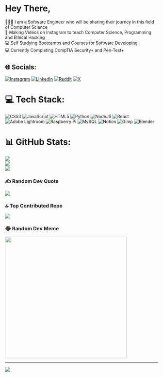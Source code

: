 # Hey There,
🧑🏼‍💻 I am a Software Engineer who will be sharing their journey in this field of Computer Science<br>📱 Making Videos on Instagram to teach Computer Science, Programming and Ethical Hacking<br>💻 Self Studying Bootcamps and Courses for Software Developing<br>💻 Currently Completing CompTIA Security+ and Pen-Test+<br>


## 🌐 Socials:
[![Instagram](https://img.shields.io/badge/Instagram-%23E4405F.svg?logo=Instagram&logoColor=white)](https://instagram.com/caelcodes)
[![LinkedIn](https://img.shields.io/badge/LinkedIn-%230077B5.svg?logo=linkedin&logoColor=white)](https://www.linkedin.com/in/cael-fullard-96107b29b/)
[![Reddit](https://img.shields.io/badge/Reddit-%23FF4500.svg?logo=Reddit&logoColor=white)](https://reddit.com/user/RevenueNo6614)
[![X](https://img.shields.io/badge/X-black.svg?logo=X&logoColor=white)](https://x.com/cjthedyselxic) 

# 💻 Tech Stack:
![CSS3](https://img.shields.io/badge/css3-%231572B6.svg?style=for-the-badge&logo=css3&logoColor=white) ![JavaScript](https://img.shields.io/badge/javascript-%23323330.svg?style=for-the-badge&logo=javascript&logoColor=%23F7DF1E) ![HTML5](https://img.shields.io/badge/html5-%23E34F26.svg?style=for-the-badge&logo=html5&logoColor=white) ![Python](https://img.shields.io/badge/python-3670A0?style=for-the-badge&logo=python&logoColor=ffdd54) ![NodeJS](https://img.shields.io/badge/node.js-6DA55F?style=for-the-badge&logo=node.js&logoColor=white) ![React](https://img.shields.io/badge/react-%2320232a.svg?style=for-the-badge&logo=react&logoColor=%2361DAFB) ![Adobe Lightroom](https://img.shields.io/badge/Adobe%20Lightroom-31A8FF.svg?style=for-the-badge&logo=Adobe%20Lightroom&logoColor=white) ![Raspberry Pi](https://img.shields.io/badge/-RaspberryPi-C51A4A?style=for-the-badge&logo=Raspberry-Pi) ![MySQL](https://img.shields.io/badge/mysql-%2300000f.svg?style=for-the-badge&logo=mysql&logoColor=white) ![Notion](https://img.shields.io/badge/Notion-%23000000.svg?style=for-the-badge&logo=notion&logoColor=white) ![Gimp](https://img.shields.io/badge/Gimp-657D8B?style=for-the-badge&logo=gimp&logoColor=FFFFFF) ![Blender](https://img.shields.io/badge/blender-%23F5792A.svg?style=for-the-badge&logo=blender&logoColor=white)
# 📊 GitHub Stats:
![](https://github-readme-stats.vercel.app/api?username=CaelHacks&theme=dark&hide_border=false&include_all_commits=false&count_private=false)<br/>
![](https://github-readme-streak-stats.herokuapp.com/?user=CaelHacks&theme=dark&hide_border=false)<br/>
![](https://github-readme-stats.vercel.app/api/top-langs/?username=CaelHacks&theme=dark&hide_border=false&include_all_commits=false&count_private=false&layout=compact)

### ✍️ Random Dev Quote
![](https://quotes-github-readme.vercel.app/api?type=horizontal&theme=radical)

### 🔝 Top Contributed Repo
![](https://github-contributor-stats.vercel.app/api?username=CaelHacks&limit=5&theme=onedark&combine_all_yearly_contributions=true)

### 😂 Random Dev Meme
<img src='https://randommeme-five.vercel.app/' style="height: 400px;"/>

---
[![](https://visitcount.itsvg.in/api?id=CaelHacks&icon=0&color=0)](https://visitcount.itsvg.in)

<!-- Proudly created with GPRM ( https://gprm.itsvg.in ) -->
